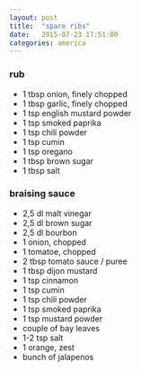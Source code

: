 ```yaml
---
layout: post
title:  "spare ribs"
date:   2015-07-23 17:51:00
categories: america
---
```


### rub

- 1 tbsp onion, finely chopped
- 1 tbsp garlic, finely chopped
- 1 tsp english mustard powder
- 1 tsp smoked paprika
- 1 tsp chili powder
- 1 tsp cumin
- 1 tsp oregano
- 1 tbsp brown sugar
- 1 tbsp salt

### braising sauce

- 2,5 dl malt vinegar
- 2,5 dl brown sugar
- 2,5 dl bourbon
- 1 onion, chopped
- 1 tomatoe, chopped
- 2 tbsp tomato sauce / puree
- 1 tbsp dijon mustard
- 1 tsp cinnamon
- 1 tsp cumin
- 1 tsp chili powder
- 1 tsp smoked paprika
- 1 tsp mustard powder
- couple of bay leaves
- 1-2 tsp salt
- 1 orange, zest
- bunch of jalapenos
